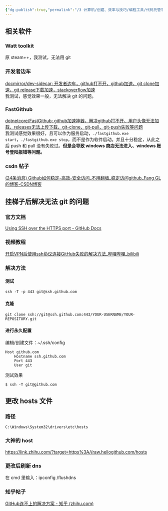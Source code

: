 ```yaml
---
{"dg-publish":true,"permalink":"/3 计算机/创建、效率与技巧/编程工具/代码托管平台/github/Github连接问题/","title":"Github连接问题"}
---
```



## 相关软件
### Watt toolkit
原 steam++，我测试，无法用 git
### 开发者边车
[docmirror/dev-sidecar: 开发者边车，github打不开，github加速，git clone加速，git release下载加速，stackoverflow加速](https://github.com/docmirror/dev-sidecar)  
我测试，感觉效果一般，无法解决 git 的问题。
### FastGithub
[dotnetcore/FastGithub: github加速神器，解决github打不开、用户头像无法加载、releases无法上传下载、git-clone、git-pull、git-push失败等问题](https://github.com/dotnetcore/FastGithub)  
我测试感觉效果很好，且可以作为服务启动，`./fastgithub.exe start`，`./fastgithub.exe stop`，而不是作为软件启动。并且十分稳定，从此之后 push 和 pull 没有失败过。**但是会导致 windows 商店无法进入、windows 账号登陆报错等问题。**
### csdn 帖子
[(24条消息) Github如何稳定-高效-安全访问_不用翻墙_稳定访问github_Fang GL的博客-CSDN博客](https://blog.csdn.net/m0_58022371/article/details/126558905#3_31)

## 挂梯子后解决无法 git 的问题
### 官方文档
[Using SSH over the HTTPS port - GitHub Docs](https://docs.github.com/en/authentication/troubleshooting-ssh/using-ssh-over-the-https-port)
### 视频教程
[开启VPN后使用ssh协议连接GitHub失败的解决方法\_哔哩哔哩\_bilibili](https://www.bilibili.com/video/BV1gk4y1M7KZ/?spm_id_from=333.337.search-card.all.click&vd_source=20cb3e7c6ad3d64f0eb2d763ff005080)
### 解决方法
#### 测试
```shell
ssh -T -p 443 git@ssh.github.com
```
#### 克隆
```
git clone ssh://git@ssh.github.com:443/YOUR-USERNAME/YOUR-REPOSITORY.git
```
#### 进行永久配置
编辑/创建文件：~/.ssh/config
```
Host github.com
    Hostname ssh.github.com
    Port 443
    User git
```
测试效果
```shell
$ ssh -T git@github.com
```

## 更改 hosts 文件
### 路径
`C:\Windows\System32\drivers\etc\hosts`
### 大神的 host
<https://link.zhihu.com/?target=https%3A//raw.hellogithub.com/hosts>
### 更改后刷新 dns
在 cmd 里输入：ipconfig /flushdns
### 知乎帖子
[GitHub连不上的解决方案 - 知乎 (zhihu.com)](https://zhuanlan.zhihu.com/p/486712912)